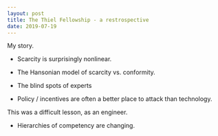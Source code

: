```yaml
---
layout: post
title: The Thiel Fellowship - a restrospective
date: 2019-07-19
---
```


My story.

- Scarcity is surprisingly nonlinear.

- The Hansonian model of scarcity vs. conformity.

- The blind spots of experts

- Policy / incentives are often a better place to attack than technology. 

This was a difficult lesson, as an engineer.

- Hierarchies of competency are changing.
